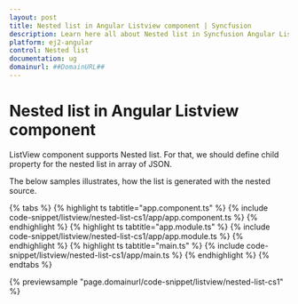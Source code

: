 ```yaml
---
layout: post
title: Nested list in Angular Listview component | Syncfusion
description: Learn here all about Nested list in Syncfusion Angular Listview component of Syncfusion Essential JS 2 and more.
platform: ej2-angular
control: Nested list 
documentation: ug
domainurl: ##DomainURL##
---
```


# Nested list in Angular Listview component

ListView component supports Nested list. For that, we should define child property for the nested list in array of JSON.

The below samples illustrates, how the list is generated with the nested source.

{% tabs %}
{% highlight ts tabtitle="app.component.ts" %}
{% include code-snippet/listview/nested-list-cs1/app/app.component.ts %}
{% endhighlight %}
{% highlight ts tabtitle="app.module.ts" %}
{% include code-snippet/listview/nested-list-cs1/app/app.module.ts %}
{% endhighlight %}
{% highlight ts tabtitle="main.ts" %}
{% include code-snippet/listview/nested-list-cs1/app/main.ts %}
{% endhighlight %}
{% endtabs %}
  
{% previewsample "page.domainurl/code-snippet/listview/nested-list-cs1" %}